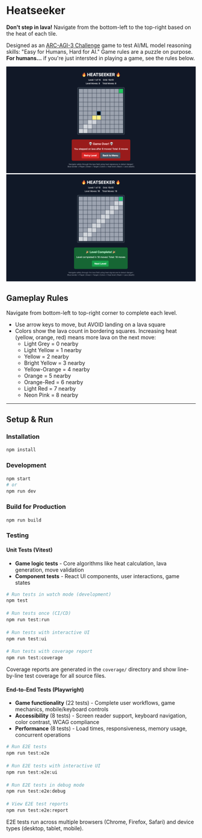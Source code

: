 # Heatseeker

**Don't step in lava!**
Navigate from the bottom-left to the top-right based on the heat of each tile.

Designed as an [ARC-AGI-3 Challenge](https://arcprize.org/arc-agi/3/) game to test AI/ML model reasoning skills: "Easy for Humans, Hard for AI." Game rules are a puzzle on purpose. **For humans...** if you're just intersted in playing a game, see the rules below.

![Heatseeker game play, level win](./docs/assets/heatseeker%20gameplay%20screen%20-%20game%20over.png)
![Heatseeker game play, found the level](./docs/assets/heatseeker%20gameplay%20screen%20-%20level%20complete.png)

## Gameplay Rules

Navigate from bottom-left to top-right corner to complete each level.

* Use arrow keys to move, but AVOID landing on a lava square
* Colors show the lava count in bordering squares. Increasing heat (yellow, orange, red) means more lava on the next move:
  * Light Grey = 0 nearby
  * Light Yellow = 1 nearby
  * Yellow = 2 nearby
  * Bright Yellow = 3 nearby
  * Yellow-Orange = 4 nearby
  * Orange = 5 nearby
  * Orange-Red = 6 nearby
  * Light Red = 7 nearby
  * Neon Pink = 8 nearby

---

## Setup & Run

### Installation

```bash
npm install
```

### Development

```bash
npm start
# or
npm run dev
```

### Build for Production

```bash
npm run build
```

### Testing

#### Unit Tests (Vitest)

* **Game logic tests** - Core algorithms like heat calculation, lava generation, move validation
* **Component tests** - React UI components, user interactions, game states

```bash
# Run tests in watch mode (development)
npm test

# Run tests once (CI/CD)
npm run test:run

# Run tests with interactive UI
npm run test:ui

# Run tests with coverage report
npm run test:coverage
```

Coverage reports are generated in the `coverage/` directory and show line-by-line test coverage for all source files.

#### End-to-End Tests (Playwright)

* **Game functionality** (22 tests) - Complete user workflows, game mechanics, mobile/keyboard controls
* **Accessibility** (8 tests) - Screen reader support, keyboard navigation, color contrast, WCAG compliance
* **Performance** (8 tests) - Load times, responsiveness, memory usage, concurrent operations

```bash
# Run E2E tests
npm run test:e2e

# Run E2E tests with interactive UI
npm run test:e2e:ui

# Run E2E tests in debug mode
npm run test:e2e:debug

# View E2E test reports
npm run test:e2e:report
```

E2E tests run across multiple browsers (Chrome, Firefox, Safari) and device types (desktop, tablet, mobile).
